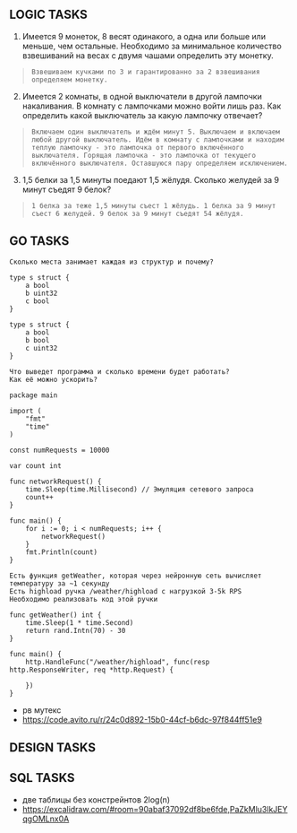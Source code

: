 ## LOGIC TASKS
1) Имеется 9 монеток, 8 весят одинакого, а одна или больше или меньше, чем остальные. Необходимо за минимальное количество взвешиваний на весах с двумя чашами определить эту монетку.
> `Взвешиваем кучками по 3 и гарантированно за 2 взвешивания определяем монетку.`
2) Имеется 2 комнаты, в одной выключатели в другой лампочки накаливания. В комнату с лампочками можно войти лишь раз. Как определить какой выключатель за какую лампочку отвечает?
> `Включаем один выключатель и ждём минут 5. Выключаем и включаем любой другой выключатель. Идём в комнату с лампочками и находим теплую лампочку - это лампочка от первого включённого выключателя. Горящая лампочка - это лампочка от текущего включённого выключателя. Оставшуюся пару определяем исключением.`
3) 1,5 белки за 1,5 минуты поедают 1,5 жёлудя. Сколько желудей за 9 минут съедят 9 белок?
> `1 белка за теже 1,5 минуты съест 1 жёлудь. 1 белка за 9 минут съест 6 желудей. 9 белок за 9 минут съедят 54 жёлудя.`

## GO TASKS
    Сколько места занимает каждая из структур и почему?

    type s struct {
        a bool
        b uint32
        с bool
    }

    type s struct {
        a bool
        b bool
        с uint32
    }
>
    Что выведет программа и сколько времени будет работать?
    Как её можно ускорить?

    package main

    import (
        "fmt"
        "time"
    )

    const numRequests = 10000

    var count int

    func networkRequest() {
        time.Sleep(time.Millisecond) // Эмуляция сетевого запроса
        count++
    }

    func main() {
        for i := 0; i < numRequests; i++ {
            networkRequest()
        }
        fmt.Println(count)
    }
>
    Есть функция getWeather, которая через нейронную сеть вычисляет температуру за ~1 секунду
    Есть highload ручка /weather/highload с нагрузкой 3-5k RPS
    Необходимо реализовать код этой ручки

    func getWeather() int {
        time.Sleep(1 * time.Second)
        return rand.Intn(70) - 30
    }

    func main() {
        http.HandleFunc("/weather/highload", func(resp http.ResponseWriter, req *http.Request) {

        })
    }

- рв мутекс
- https://code.avito.ru/r/24c0d892-15b0-44cf-b6dc-97f844ff51e9

## DESIGN TASKS

## SQL TASKS

- две таблицы без констрейнтов 2log(n)
- https://excalidraw.com/#room=90abaf37092df8be6fde,PaZkMlu3lkJEYqgOMLnx0A
